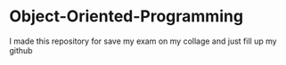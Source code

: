# Object-Oriented-Programming
I made this repository for save my exam on my collage and just fill up my github
